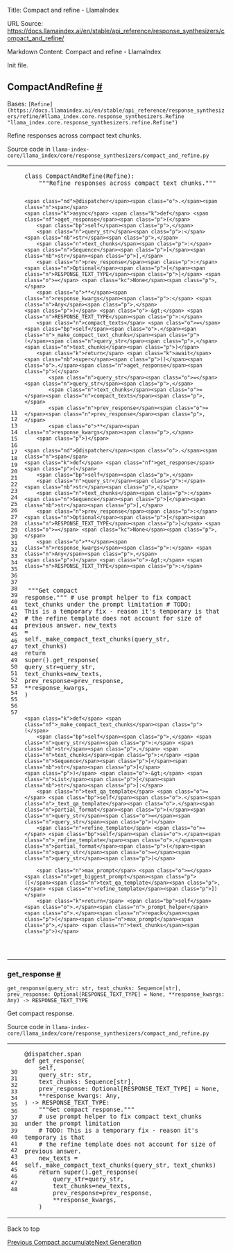 Title: Compact and refine - LlamaIndex

URL Source: https://docs.llamaindex.ai/en/stable/api_reference/response_synthesizers/compact_and_refine/

Markdown Content:
Compact and refine - LlamaIndex


Init file.

CompactAndRefine [#](https://docs.llamaindex.ai/en/stable/api_reference/response_synthesizers/compact_and_refine/#llama_index.core.response_synthesizers.CompactAndRefine "Permanent link")
-------------------------------------------------------------------------------------------------------------------------------------------------------------------------------------------

Bases: `[Refine](https://docs.llamaindex.ai/en/stable/api_reference/response_synthesizers/refine/#llama_index.core.response_synthesizers.Refine "llama_index.core.response_synthesizers.refine.Refine")`

Refine responses across compact text chunks.

Source code in `llama-index-core/llama_index/core/response_synthesizers/compact_and_refine.py`

<table class="highlighttable"><tbody><tr><td class="linenos"><div class="linenodiv"><pre><span></span><span class="normal">11</span>
<span class="normal">12</span>
<span class="normal">13</span>
<span class="normal">14</span>
<span class="normal">15</span>
<span class="normal">16</span>
<span class="normal">17</span>
<span class="normal">18</span>
<span class="normal">19</span>
<span class="normal">20</span>
<span class="normal">21</span>
<span class="normal">22</span>
<span class="normal">23</span>
<span class="normal">24</span>
<span class="normal">25</span>
<span class="normal">26</span>
<span class="normal">27</span>
<span class="normal">28</span>
<span class="normal">29</span>
<span class="normal">30</span>
<span class="normal">31</span>
<span class="normal">32</span>
<span class="normal">33</span>
<span class="normal">34</span>
<span class="normal">35</span>
<span class="normal">36</span>
<span class="normal">37</span>
<span class="normal">38</span>
<span class="normal">39</span>
<span class="normal">40</span>
<span class="normal">41</span>
<span class="normal">42</span>
<span class="normal">43</span>
<span class="normal">44</span>
<span class="normal">45</span>
<span class="normal">46</span>
<span class="normal">47</span>
<span class="normal">48</span>
<span class="normal">49</span>
<span class="normal">50</span>
<span class="normal">51</span>
<span class="normal">52</span>
<span class="normal">53</span>
<span class="normal">54</span>
<span class="normal">55</span>
<span class="normal">56</span>
<span class="normal">57</span></pre></div></td><td class="code"><div><pre><span></span><code><span class="k">class</span> <span class="nc">CompactAndRefine</span><span class="p">(</span><span class="n">Refine</span><span class="p">):</span>
<span class="w">    </span><span class="sd">"""Refine responses across compact text chunks."""</span>

    <span class="nd">@dispatcher</span><span class="o">.</span><span class="n">span</span>
    <span class="k">async</span> <span class="k">def</span> <span class="nf">aget_response</span><span class="p">(</span>
        <span class="bp">self</span><span class="p">,</span>
        <span class="n">query_str</span><span class="p">:</span> <span class="nb">str</span><span class="p">,</span>
        <span class="n">text_chunks</span><span class="p">:</span> <span class="n">Sequence</span><span class="p">[</span><span class="nb">str</span><span class="p">],</span>
        <span class="n">prev_response</span><span class="p">:</span> <span class="n">Optional</span><span class="p">[</span><span class="n">RESPONSE_TEXT_TYPE</span><span class="p">]</span> <span class="o">=</span> <span class="kc">None</span><span class="p">,</span>
        <span class="o">**</span><span class="n">response_kwargs</span><span class="p">:</span> <span class="n">Any</span><span class="p">,</span>
    <span class="p">)</span> <span class="o">-&gt;</span> <span class="n">RESPONSE_TEXT_TYPE</span><span class="p">:</span>
        <span class="n">compact_texts</span> <span class="o">=</span> <span class="bp">self</span><span class="o">.</span><span class="n">_make_compact_text_chunks</span><span class="p">(</span><span class="n">query_str</span><span class="p">,</span> <span class="n">text_chunks</span><span class="p">)</span>
        <span class="k">return</span> <span class="k">await</span> <span class="nb">super</span><span class="p">()</span><span class="o">.</span><span class="n">aget_response</span><span class="p">(</span>
            <span class="n">query_str</span><span class="o">=</span><span class="n">query_str</span><span class="p">,</span>
            <span class="n">text_chunks</span><span class="o">=</span><span class="n">compact_texts</span><span class="p">,</span>
            <span class="n">prev_response</span><span class="o">=</span><span class="n">prev_response</span><span class="p">,</span>
            <span class="o">**</span><span class="n">response_kwargs</span><span class="p">,</span>
        <span class="p">)</span>

    <span class="nd">@dispatcher</span><span class="o">.</span><span class="n">span</span>
    <span class="k">def</span> <span class="nf">get_response</span><span class="p">(</span>
        <span class="bp">self</span><span class="p">,</span>
        <span class="n">query_str</span><span class="p">:</span> <span class="nb">str</span><span class="p">,</span>
        <span class="n">text_chunks</span><span class="p">:</span> <span class="n">Sequence</span><span class="p">[</span><span class="nb">str</span><span class="p">],</span>
        <span class="n">prev_response</span><span class="p">:</span> <span class="n">Optional</span><span class="p">[</span><span class="n">RESPONSE_TEXT_TYPE</span><span class="p">]</span> <span class="o">=</span> <span class="kc">None</span><span class="p">,</span>
        <span class="o">**</span><span class="n">response_kwargs</span><span class="p">:</span> <span class="n">Any</span><span class="p">,</span>
    <span class="p">)</span> <span class="o">-&gt;</span> <span class="n">RESPONSE_TEXT_TYPE</span><span class="p">:</span>
<span class="w">        </span><span class="sd">"""Get compact response."""</span>
        <span class="c1"># use prompt helper to fix compact text_chunks under the prompt limitation</span>
        <span class="c1"># TODO: This is a temporary fix - reason it's temporary is that</span>
        <span class="c1"># the refine template does not account for size of previous answer.</span>
        <span class="n">new_texts</span> <span class="o">=</span> <span class="bp">self</span><span class="o">.</span><span class="n">_make_compact_text_chunks</span><span class="p">(</span><span class="n">query_str</span><span class="p">,</span> <span class="n">text_chunks</span><span class="p">)</span>
        <span class="k">return</span> <span class="nb">super</span><span class="p">()</span><span class="o">.</span><span class="n">get_response</span><span class="p">(</span>
            <span class="n">query_str</span><span class="o">=</span><span class="n">query_str</span><span class="p">,</span>
            <span class="n">text_chunks</span><span class="o">=</span><span class="n">new_texts</span><span class="p">,</span>
            <span class="n">prev_response</span><span class="o">=</span><span class="n">prev_response</span><span class="p">,</span>
            <span class="o">**</span><span class="n">response_kwargs</span><span class="p">,</span>
        <span class="p">)</span>

    <span class="k">def</span> <span class="nf">_make_compact_text_chunks</span><span class="p">(</span>
        <span class="bp">self</span><span class="p">,</span> <span class="n">query_str</span><span class="p">:</span> <span class="nb">str</span><span class="p">,</span> <span class="n">text_chunks</span><span class="p">:</span> <span class="n">Sequence</span><span class="p">[</span><span class="nb">str</span><span class="p">]</span>
    <span class="p">)</span> <span class="o">-&gt;</span> <span class="n">List</span><span class="p">[</span><span class="nb">str</span><span class="p">]:</span>
        <span class="n">text_qa_template</span> <span class="o">=</span> <span class="bp">self</span><span class="o">.</span><span class="n">_text_qa_template</span><span class="o">.</span><span class="n">partial_format</span><span class="p">(</span><span class="n">query_str</span><span class="o">=</span><span class="n">query_str</span><span class="p">)</span>
        <span class="n">refine_template</span> <span class="o">=</span> <span class="bp">self</span><span class="o">.</span><span class="n">_refine_template</span><span class="o">.</span><span class="n">partial_format</span><span class="p">(</span><span class="n">query_str</span><span class="o">=</span><span class="n">query_str</span><span class="p">)</span>

        <span class="n">max_prompt</span> <span class="o">=</span> <span class="n">get_biggest_prompt</span><span class="p">([</span><span class="n">text_qa_template</span><span class="p">,</span> <span class="n">refine_template</span><span class="p">])</span>
        <span class="k">return</span> <span class="bp">self</span><span class="o">.</span><span class="n">_prompt_helper</span><span class="o">.</span><span class="n">repack</span><span class="p">(</span><span class="n">max_prompt</span><span class="p">,</span> <span class="n">text_chunks</span><span class="p">)</span>
</code></pre></div></td></tr></tbody></table>

### get\_response [#](https://docs.llamaindex.ai/en/stable/api_reference/response_synthesizers/compact_and_refine/#llama_index.core.response_synthesizers.CompactAndRefine.get_response "Permanent link")

```
get_response(query_str: str, text_chunks: Sequence[str], prev_response: Optional[RESPONSE_TEXT_TYPE] = None, **response_kwargs: Any) -> RESPONSE_TEXT_TYPE
```

Get compact response.

Source code in `llama-index-core/llama_index/core/response_synthesizers/compact_and_refine.py`

<table class="highlighttable"><tbody><tr><td class="linenos"><div class="linenodiv"><pre><span></span><span class="normal">30</span>
<span class="normal">31</span>
<span class="normal">32</span>
<span class="normal">33</span>
<span class="normal">34</span>
<span class="normal">35</span>
<span class="normal">36</span>
<span class="normal">37</span>
<span class="normal">38</span>
<span class="normal">39</span>
<span class="normal">40</span>
<span class="normal">41</span>
<span class="normal">42</span>
<span class="normal">43</span>
<span class="normal">44</span>
<span class="normal">45</span>
<span class="normal">46</span>
<span class="normal">47</span>
<span class="normal">48</span></pre></div></td><td class="code"><div><pre><span></span><code><span class="nd">@dispatcher</span><span class="o">.</span><span class="n">span</span>
<span class="k">def</span> <span class="nf">get_response</span><span class="p">(</span>
    <span class="bp">self</span><span class="p">,</span>
    <span class="n">query_str</span><span class="p">:</span> <span class="nb">str</span><span class="p">,</span>
    <span class="n">text_chunks</span><span class="p">:</span> <span class="n">Sequence</span><span class="p">[</span><span class="nb">str</span><span class="p">],</span>
    <span class="n">prev_response</span><span class="p">:</span> <span class="n">Optional</span><span class="p">[</span><span class="n">RESPONSE_TEXT_TYPE</span><span class="p">]</span> <span class="o">=</span> <span class="kc">None</span><span class="p">,</span>
    <span class="o">**</span><span class="n">response_kwargs</span><span class="p">:</span> <span class="n">Any</span><span class="p">,</span>
<span class="p">)</span> <span class="o">-&gt;</span> <span class="n">RESPONSE_TEXT_TYPE</span><span class="p">:</span>
<span class="w">    </span><span class="sd">"""Get compact response."""</span>
    <span class="c1"># use prompt helper to fix compact text_chunks under the prompt limitation</span>
    <span class="c1"># TODO: This is a temporary fix - reason it's temporary is that</span>
    <span class="c1"># the refine template does not account for size of previous answer.</span>
    <span class="n">new_texts</span> <span class="o">=</span> <span class="bp">self</span><span class="o">.</span><span class="n">_make_compact_text_chunks</span><span class="p">(</span><span class="n">query_str</span><span class="p">,</span> <span class="n">text_chunks</span><span class="p">)</span>
    <span class="k">return</span> <span class="nb">super</span><span class="p">()</span><span class="o">.</span><span class="n">get_response</span><span class="p">(</span>
        <span class="n">query_str</span><span class="o">=</span><span class="n">query_str</span><span class="p">,</span>
        <span class="n">text_chunks</span><span class="o">=</span><span class="n">new_texts</span><span class="p">,</span>
        <span class="n">prev_response</span><span class="o">=</span><span class="n">prev_response</span><span class="p">,</span>
        <span class="o">**</span><span class="n">response_kwargs</span><span class="p">,</span>
    <span class="p">)</span>
</code></pre></div></td></tr></tbody></table>

Back to top

[Previous Compact accumulate](https://docs.llamaindex.ai/en/stable/api_reference/response_synthesizers/compact_accumulate/)[Next Generation](https://docs.llamaindex.ai/en/stable/api_reference/response_synthesizers/generation/)
